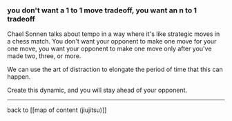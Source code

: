 ### you don't want a 1 to 1 move tradeoff, you want an n to 1 tradeoff

Chael Sonnen talks about tempo in a way where it's like strategic moves in a chess match. You don't want your opponent to make one move for your one move, you want your opponent to make one move only after you've made two, three, or more.

We can use the art of distraction to elongate the period of time that this can happen.

Create this dynamic, and you will stay ahead of your opponent.

---

back to [[map of content (jiujitsu)]]